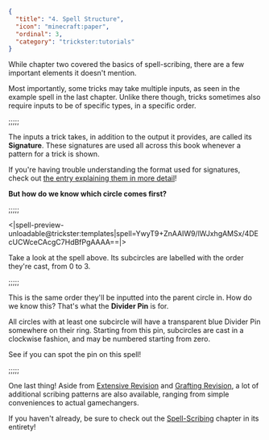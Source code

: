 ```json
{
  "title": "4. Spell Structure",
  "icon": "minecraft:paper",
  "ordinal": 3,
  "category": "trickster:tutorials"
}
```

While chapter two covered the basics of spell-scribing,
there are a few important elements it doesn't mention.


Most importantly, some tricks may take multiple inputs,
as seen in the example spell in the last chapter.
Unlike there though, tricks sometimes also require inputs 
to be of specific types, in a specific order.

;;;;;

The inputs a trick takes, in addition to the output it provides,
are called its **Signature**.
These signatures are used all across this book 
whenever a pattern for a trick is shown.


If you're having trouble understanding the format used for signatures,
check out [the entry explaining them in more detail](^trickster:signatures)!


**But how do we know which circle comes first?**

;;;;;

<|spell-preview-unloadable@trickster:templates|spell=YwyT9+ZnAAIW9/lWJxhgAMSx/4DEcUCWceCAcgC7HdBfPgAAAA==|>

Take a look at the spell above.
Its subcircles are labelled with the order they're cast, from 0 to 3.

;;;;;

This is the same order they'll be inputted into the parent circle in.
How do we know this?
That's what the **Divider Pin** is for.


All circles with at least one subcircle will have a transparent blue 
Divider Pin somewhere on their ring.
Starting from this pin, subcircles are cast in a clockwise fashion, 
and may be numbered starting from zero.


See if you can spot the pin on this spell!

;;;;;

One last thing!
Aside from [Extensive Revision](^trickster:editing#1) and [Grafting Revision](^trickster:editing#12),
a lot of additional scribing patterns are also available,
ranging from simple conveniences to actual gamechangers.


If you haven't already, be sure to check out the [Spell-Scribing](^trickster:editing)
chapter in its entirety!